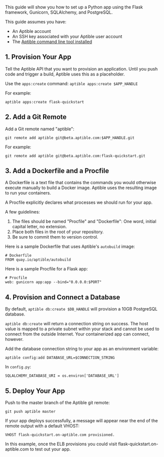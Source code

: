 This guide will show you how to set up a Python app using the Flask framework, Gunicorn, SQLAlchemy, and PostgreSQL.

This guide assumes you have:

- An Aptible account
- An SSH key associated with your Aptible user account
- The [Aptible command line tool installed](/topics/cli/how-to-install-cli)

## 1. Provision Your App

Tell the Aptible API that you want to provision an application. Until you push code and trigger a build, Aptible uses this as a placeholder.

Use the `apps:create` command: `aptible apps:create $APP_HANDLE`

For example:

    aptible apps:create flask-quickstart

## 2. Add a Git Remote

Add a Git remote named "aptible":

    git remote add aptible git@beta.aptible.com:$APP_HANDLE.git

For example:

    git remote add aptible git@beta.aptible.com:flask-quickstart.git


## 3. Add a Dockerfile and a Procfile

A Dockerfile is a text file that contains the commands you would otherwise execute manually to build a Docker image. Aptible uses the resulting image to run your containers.

A Procfile explicitly declares what processes we should run for your app.

A few guidelines:

1. The files should be named "Procfile" and "Dockerfile": One word, initial capital letter, no extension.
2. Place both files in the root of your repository.
3. Be sure to commit them to version control.

Here is a sample Dockerfile that uses Aptible's `autobuild` image:

    # Dockerfile
    FROM quay.io/aptible/autobuild

Here is a sample Procfile for a Flask app:

    # Procfile
    web: gunicorn app:app --bind="0.0.0.0:$PORT"

## 4. Provision and Connect a Database

By default, `aptible db:create $DB_HANDLE` will provision a 10GB PostgreSQL database.

`aptible db:create` will return a connection string on success. The host value is mapped to a private subnet within your stack and cannot be used to connect from the outside Internet. Your containerized app can connect, however.

Add the database connection string to your app as an environment variable:

    aptible config:add DATABASE_URL=$CONNECTION_STRING

In `config.py`:

    SQLALCHEMY_DATABASE_URI = os.environ['DATABASE_URL']

## 5. Deploy Your App
Push to the master branch of the Aptible git remote:

    git push aptible master

If your app deploys successfully, a message will appear near the end of the remote output with a default VHOST:

    VHOST flask-quickstart.on-aptible.com provisioned.

In this example, once the ELB provisions you could visit flask-quickstart.on-aptible.com to test out your app.
